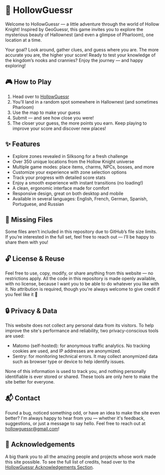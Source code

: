 # 🐞 HollowGuessr

Welcome to HollowGuessr — a little adventure through the world of Hollow Knight! Inspired by GeoGuessr, this game invites you to explore the mysterious beauty of Hallownest (and even a glimpse of Pharloom), one location at a time.

Your goal? Look around, gather clues, and guess where you are. The more accurate you are, the higher your score! Ready to test your knowledge of the kingdom’s nooks and crannies? Enjoy the journey — and happy exploring!

## 🎮 How to Play

1. Head over to [HollowGuessr](https://hollowguessr.alwaysdata.net/)
2. You'll land in a random spot somewhere in Hallownest (and sometimes Pharloom)
3. Use the map to make your guess
4. Submit — and see how close you were!
5. The closer your guess, the more points you earn. Keep playing to improve your score and discover new places!

## ✨ Features

- Explore zones revealed in Silksong for a fresh challenge  
- Over 350 unique locations from the Hollow Knight universe  
- Multiple game modes: place items, charms, NPCs, bosses, and more  
- Customize your experience with zone selection options  
- Track your progress with detailed score stats  
- Enjoy a smooth experience with instant transitions (no loading!)  
- A clean, ergonomic interface made for comfort  
- Responsive design, great on both desktop and mobile  
- Available in several languages: English, French, German, Spanish, Portuguese, and Russian

## 📁 Missing Files

Some files aren’t included in this repository due to GitHub’s file size limits.  
If you’re interested in the full set, feel free to reach out — I’ll be happy to share them with you!

## 🔓 License & Reuse

Feel free to use, copy, modify, or share anything from this website — no restrictions apply. All the code in this repository is made openly available, with no license, because I want you to be able to do whatever you like with it. No attribution is required, though you're always welcome to give credit if you feel like it 🙂

## 🔒 Privacy & Data

This website does not collect any personal data from its visitors. To help improve the site's performance and reliability, two privacy-conscious tools are used:
- Matomo (self-hosted): for anonymous traffic analytics. No tracking cookies are used, and IP addresses are anonymized.
- Sentry: for monitoring technical errors. It may collect anonymized data such as browser type or device to help identify issues.

None of this information is used to track you, and nothing personally identifiable is ever stored or shared. These tools are only here to make the site better for everyone.

## 📬 Contact

Found a bug, noticed something odd, or have an idea to make the site even better? I'm always happy to hear from you — whether it's feedback, suggestions, or just a message to say hello. Feel free to reach out at [hollowguessr@gmail.com](mailto:hollowguessr@gmail.com)!

## 🙏 Acknowledgements

A big thank you to all the amazing people and projects whose work made this site possible. To see the full list of credits, head over to the [HollowGuessr Acknowledgements Section](https://hollowguessr.alwaysdata.net/).